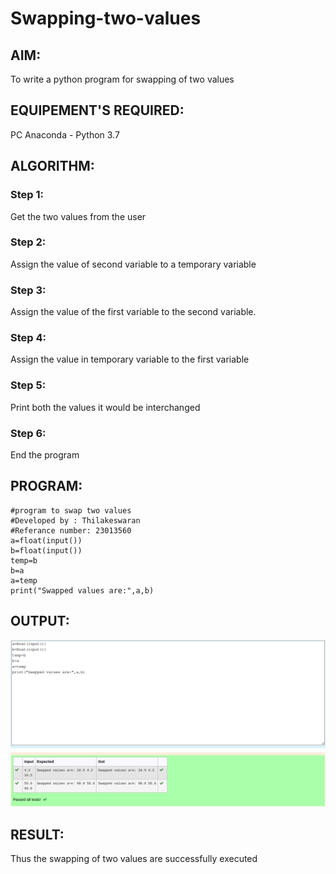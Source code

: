 # Swapping-two-values
## AIM:
To write a python program for swapping of two values
## EQUIPEMENT'S REQUIRED: 
PC
Anaconda - Python 3.7
## ALGORITHM: 
### Step 1:
Get the two values from the user
### Step 2: 
Assign the value of second variable to a temporary variable 
### Step 3: 
Assign the value of the first variable to the second variable.
### Step 4:  
Assign the value in temporary variable to the first variable
### Step 5: 
Print both the values it would be interchanged
### Step 6: 
End the program
## PROGRAM:
```
#program to swap two values
#Developed by : Thilakeswaran
#Referance number: 23013560
a=float(input())
b=float(input())
temp=b
b=a
a=temp
print("Swapped values are:",a,b)

```
## OUTPUT:
![output](/swapoutput.png)

## RESULT:
Thus the swapping of two values are successfully executed



